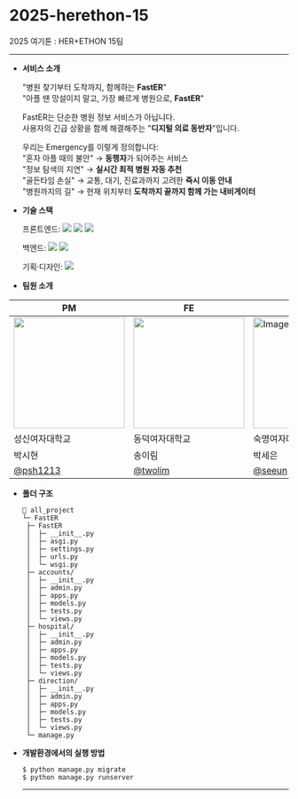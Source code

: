 # 2025-herethon-15
2025 여기톤 : HER+ETHON 15팀

<hr/>

- **서비스 소개**

   "병원 찾기부터 도착까지, 함께하는 **FastER**" <br>
   "아플 땐 망설이지 말고, 가장 빠르게 병원으로, **FastER**"<br>
   
   FastER는 단순한 병원 정보 서비스가 아닙니다. <br>
   사용자의 긴급 상황을 함께 해결해주는 "**디지털 의료 동반자**"입니다.<br>
   
  우리는 Emergency를 이렇게 정의합니다: <br>
  "혼자 아플 때의 불안" → **동행자**가 되어주는 서비스<br>
  "정보 탐색의 지연" → **실시간 최적 병원 자동 추천**<br>
  "골든타임 손실" → 교통, 대기, 진료과까지 고려한 **즉시 이동 안내**<br>
  "병원까지의 길" → 현재 위치부터 **도착까지 끝까지 함께 가는 내비게이터**<br>

- **기술 스택**

  <span>프론트엔드: </span> <img src="https://img.shields.io/badge/html-E34F26?style=for-the-badge&logo=html5&logoColor=white"> <img src="https://img.shields.io/badge/css-1572B6?style=for-the-badge&logo=css3&logoColor=white"> <img src="https://img.shields.io/badge/javascript-F7DF1E?style=for-the-badge&logo=javascript&logoColor=black">

  <span>백엔드: </span><img src="https://img.shields.io/badge/python-3776AB?style=for-the-badge&logo=python&logoColor=white"> <img src="https://img.shields.io/badge/django-092E20?style=for-the-badge&logo=Django&logoColor=white">

  <span>기획·디자인: </span> <img src="https://img.shields.io/badge/figma-F24E1E?style=for-the-badge&logo=figma&logoColor=white">

- **팀원 소개**
  
| PM | FE | FE | BE | BE |
| --- | --- | --- | --- | --- |
| <img style="width:200px" src="https://github.com/user-attachments/assets/26a029a5-1bcd-4654-97d1-3d8e4068f5ed" /> | <img style="width:200px" src="https://github.com/user-attachments/assets/ee14b2c5-aa7f-471f-bff9-972819ef236a" /> | <img style="width:200px;" alt="Image" src="https://github.com/user-attachments/assets/50a48f1f-c312-4a6e-9d6f-f441745d4aa9" /> | <img style="width:200px" src="https://github.com/user-attachments/assets/c3d4d10b-7252-47d3-b424-1c6cdeab326c" /> | <img style="width:200px" src="https://github.com/user-attachments/assets/feff244e-67f3-4b95-b148-4ee476d857a8" /> | 
| 성신여자대학교 | 동덕여자대학교 | 숙명여자대학교 | 덕성여자대학교 | 이화여자대학교 |
| 박시현 | 송이림 | 박세은 | 이가은 | 황규리 |
| [@psh1213](https://github.com/psh1213)  | [@twolim](https://github.com/twolim) | [@seeun](https://github.com/seeun) | [@egaeuni](https://github.com/egaeuni) | [@gyuuuuri](https://github.com/gyuuuuri) |


- **폴더 구조**

  ```
  📂 all_project
  └─ FastER
   ├─ FastER
   │  ├─ __init__.py
   │  ├─ asgi.py
   │  ├─ settings.py
   │  ├─ urls.py
   │  └─ wsgi.py
   ├─ accounts/
   │  ├─ __init__.py
   │  ├─ admin.py
   │  ├─ apps.py
   │  ├─ models.py
   │  ├─ tests.py
   │  └─ views.py
   ├─ hospital/
   │  ├─ __init__.py
   │  ├─ admin.py
   │  ├─ apps.py
   │  ├─ models.py
   │  ├─ tests.py
   │  └─ views.py
   ├─ direction/
   │  ├─ __init__.py
   │  ├─ admin.py
   │  ├─ apps.py
   │  ├─ models.py
   │  ├─ tests.py
   │  └─ views.py
   └─ manage.py
  ```

- **개발환경에서의 실행 방법**
  ```
  $ python manage.py migrate
  $ python manage.py runserver
  ```
  <hr/>
